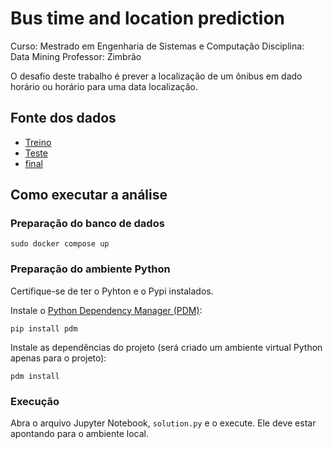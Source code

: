# Bus time and location prediction

Curso: Mestrado em Engenharia de Sistemas e Computação
Disciplina: Data Mining
Professor: Zimbrão

O desafio deste trabalho é prever a localização de um ônibus em dado horário ou horário para uma data localização.

## Fonte dos dados

- [Treino](https://drive.google.com/drive/folders/1Sc3vwxvNFRc3lFxlLXwwF4QoHGYePdRI)
- [Teste](https://drive.google.com/drive/folders/1Bt3F7QUTKt7ksxy55vOWM_DtrgxqUh2N)
- [final](https://drive.google.com/drive/folders/1rYjhZ2xf_gmfCzOaNPAprcImX8yYP5B3)

## Como executar a análise

### Preparação do banco de dados

```
sudo docker compose up
```

### Preparação do ambiente Python

Certifique-se de ter o Pyhton e o Pypi instalados.

Instale o [Python Dependency Manager (PDM)](https://pdm-project.org/en/latest/):

```
pip install pdm
```

Instale as dependências do projeto (será criado um ambiente virtual Python apenas para o projeto):

```
pdm install
```

### Execução

Abra o arquivo Jupyter Notebook, `solution.py` e o execute. Ele deve estar apontando para o ambiente local.
